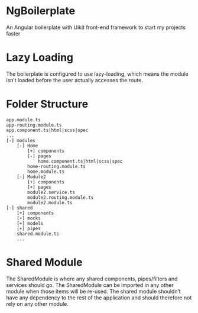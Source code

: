 # NgBoilerplate
An Angular boilerplate with Uikit front-end framework to start my projects faster

# Lazy Loading
The boilerplate is configured to use lazy-loading, which means the module isn’t loaded before the user actually accesses the route.

# Folder Structure
```
app.module.ts
app-routing.module.ts
app.component.ts|html|scss|spec
...
[-] modules
    [-] Home
        [+] components
        [-] pages
            home.component.ts|html|scss|spec
        home-routing.module.ts
        home.module.ts
    [-] Module2
        [+] components
        [+] pages
        module2.service.ts
        module2.routing.module.ts
        module2.module.ts
[-] shared
    [+] components
    [+] mocks
    [+] models
    [+] pipes
    shared.module.ts
    ...
```

# Shared Module
The SharedModule is where any shared components, pipes/filters and services should go. The SharedModule can be imported in any other module when those items will be re-used. The shared module shouldn’t have any dependency to the rest of the application and should therefore not rely on any other module.